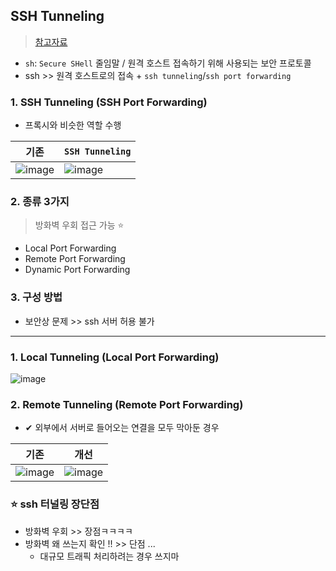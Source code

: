 ## SSH Tunneling
> [참고자료](https://hbase.tistory.com/328)

- `sh`: `Secure SHell` 줄임말 / 원격 호스트 접속하기 위해 사용되는 보안 프로토콜
- ssh >> 원격 호스트로의 접속 + `ssh tunneling`/`ssh port forwarding`

### 1. SSH Tunneling (SSH Port Forwarding)
- 프록시와 비슷한 역할 수행


|기존|`SSH Tunneling`|
|---|-----|
|![image](https://user-images.githubusercontent.com/61215550/210717292-f3ae75a4-9f21-4516-8788-2ecee74b0b9c.png)|![image](https://user-images.githubusercontent.com/61215550/210717316-79d3f865-7751-4ec1-9c84-16997142f9e0.png)|


### 2. 종류 3가지
> 방화벽 우회 접근 가능 ⭐
- Local Port Forwarding
- Remote Port Forwarding
- Dynamic Port Forwarding

### 3. 구성 방법
- 보안상 문제 >> ssh 서버 허용 불가

---
### 1. Local Tunneling (Local Port Forwarding)
![image](https://user-images.githubusercontent.com/61215550/210718167-eb218b66-98dc-42ac-8ecd-b8f3c3bac3bd.png)

### 2. Remote Tunneling (Remote Port Forwarding)
- ✔ 외부에서 서버로 들어오는 연결을 모두 막아둔 경우


|기존|개선|
|---|----|
|![image](https://user-images.githubusercontent.com/61215550/210718718-b5fc212c-630a-4b67-955a-c46df2c4d84c.png)|![image](https://user-images.githubusercontent.com/61215550/210718746-c2c3d007-f79e-4bec-af8c-b35ac350ee64.png)|


### ⭐ ssh 터널링 장단점
- 방화벽 우회 >> 장점ㅋㅋㅋㅋ
- 방화벽 왜 쓰는지 확인 !! >> 단점 ...
  - 대규모 트래픽 처리하려는 경우 쓰지마
